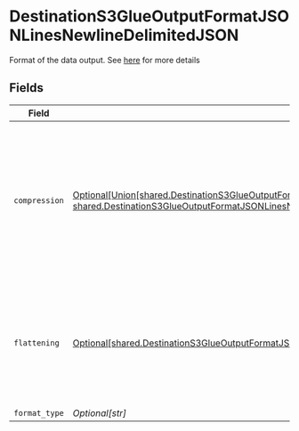 # DestinationS3GlueOutputFormatJSONLinesNewlineDelimitedJSON

Format of the data output. See <a href="https://docs.airbyte.com/integrations/destinations/s3/#supported-output-schema">here</a> for more details


## Fields

| Field                                                                                                                                                                                                                                                                                            | Type                                                                                                                                                                                                                                                                                             | Required                                                                                                                                                                                                                                                                                         | Description                                                                                                                                                                                                                                                                                      |
| ------------------------------------------------------------------------------------------------------------------------------------------------------------------------------------------------------------------------------------------------------------------------------------------------ | ------------------------------------------------------------------------------------------------------------------------------------------------------------------------------------------------------------------------------------------------------------------------------------------------ | ------------------------------------------------------------------------------------------------------------------------------------------------------------------------------------------------------------------------------------------------------------------------------------------------ | ------------------------------------------------------------------------------------------------------------------------------------------------------------------------------------------------------------------------------------------------------------------------------------------------ |
| `compression`                                                                                                                                                                                                                                                                                    | [Optional[Union[shared.DestinationS3GlueOutputFormatJSONLinesNewlineDelimitedJSONCompressionNoCompression, shared.DestinationS3GlueOutputFormatJSONLinesNewlineDelimitedJSONCompressionGZIP]]](undefined/models/shared/destinations3glueoutputformatjsonlinesnewlinedelimitedjsoncompression.md) | :heavy_minus_sign:                                                                                                                                                                                                                                                                               | Whether the output files should be compressed. If compression is selected, the output filename will have an extra extension (GZIP: ".jsonl.gz").                                                                                                                                                 |
| `flattening`                                                                                                                                                                                                                                                                                     | [Optional[shared.DestinationS3GlueOutputFormatJSONLinesNewlineDelimitedJSONFlattening]](undefined/models/shared/destinations3glueoutputformatjsonlinesnewlinedelimitedjsonflattening.md)                                                                                                         | :heavy_minus_sign:                                                                                                                                                                                                                                                                               | Whether the input json data should be normalized (flattened) in the output JSON Lines. Please refer to docs for details.                                                                                                                                                                         |
| `format_type`                                                                                                                                                                                                                                                                                    | *Optional[str]*                                                                                                                                                                                                                                                                                  | :heavy_minus_sign:                                                                                                                                                                                                                                                                               | N/A                                                                                                                                                                                                                                                                                              |